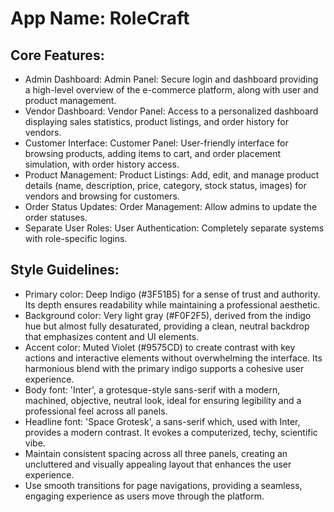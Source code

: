 # **App Name**: RoleCraft

## Core Features:

- Admin Dashboard: Admin Panel: Secure login and dashboard providing a high-level overview of the e-commerce platform, along with user and product management.
- Vendor Dashboard: Vendor Panel: Access to a personalized dashboard displaying sales statistics, product listings, and order history for vendors.
- Customer Interface: Customer Panel: User-friendly interface for browsing products, adding items to cart, and order placement simulation, with order history access.
- Product Management: Product Listings: Add, edit, and manage product details (name, description, price, category, stock status, images) for vendors and browsing for customers.
- Order Status Updates: Order Management: Allow admins to update the order statuses.
- Separate User Roles: User Authentication: Completely separate systems with role-specific logins.

## Style Guidelines:

- Primary color: Deep Indigo (#3F51B5) for a sense of trust and authority. Its depth ensures readability while maintaining a professional aesthetic.
- Background color: Very light gray (#F0F2F5), derived from the indigo hue but almost fully desaturated, providing a clean, neutral backdrop that emphasizes content and UI elements.
- Accent color: Muted Violet (#9575CD) to create contrast with key actions and interactive elements without overwhelming the interface. Its harmonious blend with the primary indigo supports a cohesive user experience.
- Body font: 'Inter', a grotesque-style sans-serif with a modern, machined, objective, neutral look, ideal for ensuring legibility and a professional feel across all panels.
- Headline font: 'Space Grotesk', a sans-serif which, used with Inter, provides a modern contrast. It evokes a computerized, techy, scientific vibe.
- Maintain consistent spacing across all three panels, creating an uncluttered and visually appealing layout that enhances the user experience.
- Use smooth transitions for page navigations, providing a seamless, engaging experience as users move through the platform.
